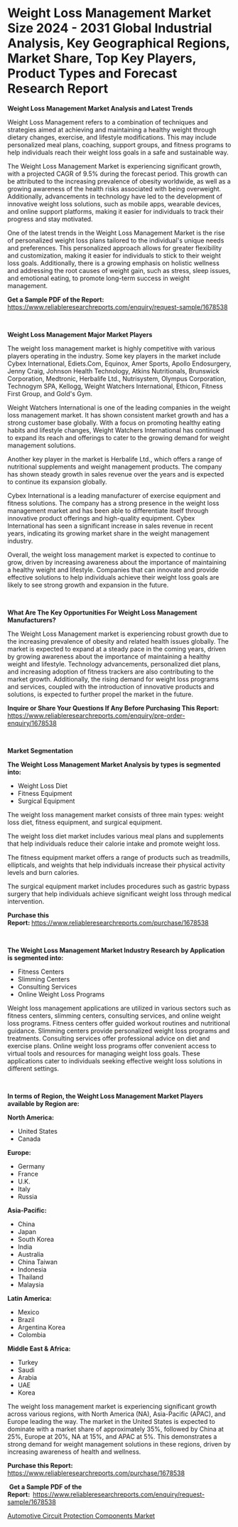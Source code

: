 <p><h1>Weight Loss Management Market Size 2024 - 2031 Global Industrial Analysis, Key Geographical Regions, Market Share, Top Key Players, Product Types and Forecast Research Report</h1></p><p><strong>Weight Loss Management Market Analysis and Latest Trends</strong></p>
<p><p>Weight Loss Management refers to a combination of techniques and strategies aimed at achieving and maintaining a healthy weight through dietary changes, exercise, and lifestyle modifications. This may include personalized meal plans, coaching, support groups, and fitness programs to help individuals reach their weight loss goals in a safe and sustainable way.</p><p>The Weight Loss Management Market is experiencing significant growth, with a projected CAGR of 9.5% during the forecast period. This growth can be attributed to the increasing prevalence of obesity worldwide, as well as a growing awareness of the health risks associated with being overweight. Additionally, advancements in technology have led to the development of innovative weight loss solutions, such as mobile apps, wearable devices, and online support platforms, making it easier for individuals to track their progress and stay motivated.</p><p>One of the latest trends in the Weight Loss Management Market is the rise of personalized weight loss plans tailored to the individual's unique needs and preferences. This personalized approach allows for greater flexibility and customization, making it easier for individuals to stick to their weight loss goals. Additionally, there is a growing emphasis on holistic wellness and addressing the root causes of weight gain, such as stress, sleep issues, and emotional eating, to promote long-term success in weight management.</p></p>
<p><strong>Get a Sample PDF of the Report:&nbsp;</strong> <a href="https://www.reliableresearchreports.com/enquiry/request-sample/1678538">https://www.reliableresearchreports.com/enquiry/request-sample/1678538</a></p>
<p>&nbsp;</p>
<p><strong>Weight Loss Management Major Market Players</strong></p>
<p><p>The weight loss management market is highly competitive with various players operating in the industry. Some key players in the market include Cybex International, Ediets.Com, Equinox, Amer Sports, Apollo Endosurgery, Jenny Craig, Johnson Health Technology, Atkins Nutritionals, Brunswick Corporation, Medtronic, Herbalife Ltd., Nutrisystem, Olympus Corporation, Technogym SPA, Kellogg, Weight Watchers International, Ethicon, Fitness First Group, and Gold's Gym.</p><p>Weight Watchers International is one of the leading companies in the weight loss management market. It has shown consistent market growth and has a strong customer base globally. With a focus on promoting healthy eating habits and lifestyle changes, Weight Watchers International has continued to expand its reach and offerings to cater to the growing demand for weight management solutions.</p><p>Another key player in the market is Herbalife Ltd., which offers a range of nutritional supplements and weight management products. The company has shown steady growth in sales revenue over the years and is expected to continue its expansion globally.</p><p>Cybex International is a leading manufacturer of exercise equipment and fitness solutions. The company has a strong presence in the weight loss management market and has been able to differentiate itself through innovative product offerings and high-quality equipment. Cybex International has seen a significant increase in sales revenue in recent years, indicating its growing market share in the weight management industry.</p><p>Overall, the weight loss management market is expected to continue to grow, driven by increasing awareness about the importance of maintaining a healthy weight and lifestyle. Companies that can innovate and provide effective solutions to help individuals achieve their weight loss goals are likely to see strong growth and expansion in the future.</p></p>
<p>&nbsp;</p>
<p><strong>What Are The Key Opportunities For Weight Loss Management Manufacturers?</strong></p>
<p><p>The Weight Loss Management market is experiencing robust growth due to the increasing prevalence of obesity and related health issues globally. The market is expected to expand at a steady pace in the coming years, driven by growing awareness about the importance of maintaining a healthy weight and lifestyle. Technology advancements, personalized diet plans, and increasing adoption of fitness trackers are also contributing to the market growth. Additionally, the rising demand for weight loss programs and services, coupled with the introduction of innovative products and solutions, is expected to further propel the market in the future.</p></p>
<p><strong>Inquire or Share Your Questions If Any Before Purchasing This Report:</strong> <a href="https://www.reliableresearchreports.com/enquiry/pre-order-enquiry/1678538">https://www.reliableresearchreports.com/enquiry/pre-order-enquiry/1678538</a></p>
<p>&nbsp;</p>
<p><strong>Market Segmentation</strong></p>
<p><strong>The Weight Loss Management Market Analysis by types is segmented into:</strong></p>
<p><ul><li>Weight Loss Diet</li><li>Fitness Equipment</li><li>Surgical Equipment</li></ul></p>
<p><p>The weight loss management market consists of three main types: weight loss diet, fitness equipment, and surgical equipment. </p><p>The weight loss diet market includes various meal plans and supplements that help individuals reduce their calorie intake and promote weight loss. </p><p>The fitness equipment market offers a range of products such as treadmills, ellipticals, and weights that help individuals increase their physical activity levels and burn calories. </p><p>The surgical equipment market includes procedures such as gastric bypass surgery that help individuals achieve significant weight loss through medical intervention.</p></p>
<p><strong>Purchase this Report:&nbsp;</strong><a href="https://www.reliableresearchreports.com/purchase/1678538">https://www.reliableresearchreports.com/purchase/1678538</a></p>
<p>&nbsp;</p>
<p><strong>The Weight Loss Management Market Industry Research by Application is segmented into:</strong></p>
<p><ul><li>Fitness Centers</li><li>Slimming Centers</li><li>Consulting Services</li><li>Online Weight Loss Programs</li></ul></p>
<p><p>Weight loss management applications are utilized in various sectors such as fitness centers, slimming centers, consulting services, and online weight loss programs. Fitness centers offer guided workout routines and nutritional guidance. Slimming centers provide personalized weight loss programs and treatments. Consulting services offer professional advice on diet and exercise plans. Online weight loss programs offer convenient access to virtual tools and resources for managing weight loss goals. These applications cater to individuals seeking effective weight loss solutions in different settings.</p></p>
<p>&nbsp;</p>
<p><strong>In terms of Region, the Weight Loss Management Market Players available by Region are:</strong></p>
<p>
    <p> <strong> North America: </strong>
        <ul>
            <li>United States</li>
            <li>Canada</li>
        </ul>
        </p> 
    <p> <strong> Europe: </strong>
        <ul>
            <li>Germany</li>
            <li>France</li>
            <li>U.K.</li>
            <li>Italy</li>
            <li>Russia</li>
        </ul>
        </p> 
    <p> <strong> Asia-Pacific: </strong>
        <ul>
            <li>China</li>
            <li>Japan</li>
            <li>South Korea</li>
            <li>India</li>
            <li>Australia</li>
            <li>China Taiwan</li>
            <li>Indonesia</li>
            <li>Thailand</li>
            <li>Malaysia</li>
        </ul>
        </p> 
    <p> <strong> Latin America: </strong>
        <ul>
            <li>Mexico</li>
            <li>Brazil</li>
            <li>Argentina Korea</li>
            <li>Colombia</li>
        </ul>
        </p> 
    <p> <strong> Middle East & Africa: </strong>
        <ul>
            <li>Turkey</li>
            <li>Saudi</li>
            <li>Arabia</li>
            <li>UAE</li>
            <li>Korea</li>
        </ul>
    </p>
    </p>
<p><p>The weight loss management market is experiencing significant growth across various regions, with North America (NA), Asia-Pacific (APAC), and Europe leading the way. The market in the United States is expected to dominate with a market share of approximately 35%, followed by China at 25%, Europe at 20%, NA at 15%, and APAC at 5%. This demonstrates a strong demand for weight management solutions in these regions, driven by increasing awareness of health and wellness.</p></p>
<p><strong>Purchase this Report: </strong><a href="https://www.reliableresearchreports.com/purchase/1678538">https://www.reliableresearchreports.com/purchase/1678538</a></p>
<p>&nbsp;<strong>Get a Sample PDF of the Report:&nbsp;&nbsp;</strong><a href="https://www.reliableresearchreports.com/enquiry/request-sample/1678538">https://www.reliableresearchreports.com/enquiry/request-sample/1678538</a></p>
<p><strong></strong></p>
<p><p><a href="https://rainy-horn-d69.notion.site/Automotive-Circuit-Protection-Components-Market-Size-Reflecting-a-Forecast-Till-2031-Market-By-Type-17d6bc444dc1466ca2e37d6ed5cda1c8">Automotive Circuit Protection Components Market</a></p></p>